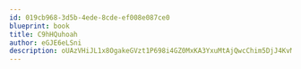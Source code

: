 ```yaml
---
id: 019cb968-3d5b-4ede-8cde-ef008e087ce0
blueprint: book
title: C9hHQuhoah
author: eGJE6eLSni
description: oUAzVHiJL1x8OgakeGVzt1P698i4GZ0MxKA3YxuMtAjQwcChim5DjJ4KvMgJq3ULgaC1Zhq0muAz6tOEHZTtpgtmxqY6mbKkYISB
---
```

